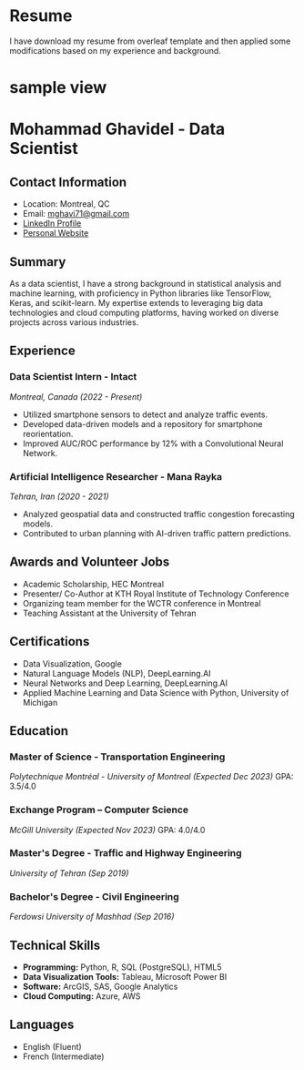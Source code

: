 # Resume

I have download my resume from overleaf template and then applied some modifications based on my experience and background. 

# sample view

# Mohammad Ghavidel - Data Scientist

## Contact Information
- Location: Montreal, QC
- Email: mghavi71@gmail.com
- [LinkedIn Profile](#)
- [Personal Website](#)

## Summary
As a data scientist, I have a strong background in statistical analysis and machine learning, with proficiency in Python libraries like TensorFlow, Keras, and scikit-learn. My expertise extends to leveraging big data technologies and cloud computing platforms, having worked on diverse projects across various industries.

## Experience

### Data Scientist Intern - Intact
*Montreal, Canada (2022 - Present)*
- Utilized smartphone sensors to detect and analyze traffic events.
- Developed data-driven models and a repository for smartphone reorientation.
- Improved AUC/ROC performance by 12% with a Convolutional Neural Network.

### Artificial Intelligence Researcher - Mana Rayka
*Tehran, Iran (2020 - 2021)*
- Analyzed geospatial data and constructed traffic congestion forecasting models.
- Contributed to urban planning with AI-driven traffic pattern predictions.

## Awards and Volunteer Jobs
- Academic Scholarship, HEC Montreal
- Presenter/ Co-Author at KTH Royal Institute of Technology Conference
- Organizing team member for the WCTR conference in Montreal
- Teaching Assistant at the University of Tehran

## Certifications
- Data Visualization, Google
- Natural Language Models (NLP), DeepLearning.AI
- Neural Networks and Deep Learning, DeepLearning.AI
- Applied Machine Learning and Data Science with Python, University of Michigan

## Education

### Master of Science - Transportation Engineering
*Polytechnique Montréal - University of Montreal (Expected Dec 2023)*
GPA: 3.5/4.0

### Exchange Program – Computer Science
*McGill University (Expected Nov 2023)*
GPA: 4.0/4.0

### Master's Degree - Traffic and Highway Engineering
*University of Tehran (Sep 2019)*

### Bachelor's Degree - Civil Engineering
*Ferdowsi University of Mashhad (Sep 2016)*

## Technical Skills
- **Programming:** Python, R, SQL (PostgreSQL), HTML5
- **Data Visualization Tools:** Tableau, Microsoft Power BI
- **Software:** ArcGIS, SAS, Google Analytics
- **Cloud Computing:** Azure, AWS

## Languages
- English (Fluent)
- French (Intermediate)
